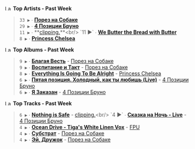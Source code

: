 <!--START_LASTFM_ARTISTS:{"period": "7day", "rows": 5}-->
<a href="https://last.fm" target="_blank"><img src="https://user-images.githubusercontent.com/17434202/215290617-e793598d-d7c9-428f-9975-156db1ba89cc.svg" alt="Last.fm Logo" width="18" height="13"/></a> **Top Artists - Past Week**

> `33 ▶️` ∙ **[Порез на Собаке](https://www.last.fm/music/%D0%9F%D0%BE%D1%80%D0%B5%D0%B7+%D0%BD%D0%B0+%D0%A1%D0%BE%D0%B1%D0%B0%D0%BA%D0%B5)**<br/>
> `29 ▶️` ∙ **[4 Позиции Бруно](https://www.last.fm/music/4+%D0%9F%D0%BE%D0%B7%D0%B8%D1%86%D0%B8%D0%B8+%D0%91%D1%80%D1%83%D0%BD%D0%BE)**<br/>
> `11 ▶️` ∙ **[clipping.](https://www.last.fm/music/clipping.)**<br/>
> `11 ▶️` ∙ **[We Butter the Bread with Butter](https://www.last.fm/music/We+Butter+the+Bread+with+Butter)**<br/>
> `8 ▶️` ∙ **[Princess Chelsea](https://www.last.fm/music/Princess+Chelsea)**<br/>
<!--END_LASTFM_ARTISTS-->

<!--START_LASTFM_ALBUMS:{"period": "7day", "rows": 5}-->
<a href="https://last.fm" target="_blank"><img src="https://user-images.githubusercontent.com/17434202/215290617-e793598d-d7c9-428f-9975-156db1ba89cc.svg" alt="Last.fm Logo" width="18" height="13"/></a> **Top Albums - Past Week**

> `9 ▶️` ∙ **[Благая Весть](https://www.last.fm/music/%D0%9F%D0%BE%D1%80%D0%B5%D0%B7+%D0%BD%D0%B0+%D0%A1%D0%BE%D0%B1%D0%B0%D0%BA%D0%B5/%D0%91%D0%BB%D0%B0%D0%B3%D0%B0%D1%8F+%D0%92%D0%B5%D1%81%D1%82%D1%8C)** - [Порез на Собаке](https://www.last.fm/music/%D0%9F%D0%BE%D1%80%D0%B5%D0%B7+%D0%BD%D0%B0+%D0%A1%D0%BE%D0%B1%D0%B0%D0%BA%D0%B5)<br/>
> `9 ▶️` ∙ **[Воспитание и Такт](https://www.last.fm/music/%D0%9F%D0%BE%D1%80%D0%B5%D0%B7+%D0%BD%D0%B0+%D0%A1%D0%BE%D0%B1%D0%B0%D0%BA%D0%B5/%D0%92%D0%BE%D1%81%D0%BF%D0%B8%D1%82%D0%B0%D0%BD%D0%B8%D0%B5+%D0%B8+%D0%A2%D0%B0%D0%BA%D1%82)** - [Порез на Собаке](https://www.last.fm/music/%D0%9F%D0%BE%D1%80%D0%B5%D0%B7+%D0%BD%D0%B0+%D0%A1%D0%BE%D0%B1%D0%B0%D0%BA%D0%B5)<br/>
> `8 ▶️` ∙ **[Everything Is Going To Be Alright](https://www.last.fm/music/Princess+Chelsea/Everything+Is+Going+To+Be+Alright)** - [Princess Chelsea](https://www.last.fm/music/Princess+Chelsea)<br/>
> `6 ▶️` ∙ **[Пятая позиция. Холодный, как ты любишь (Live)](https://www.last.fm/music/4+%D0%9F%D0%BE%D0%B7%D0%B8%D1%86%D0%B8%D0%B8+%D0%91%D1%80%D1%83%D0%BD%D0%BE/%D0%9F%D1%8F%D1%82%D0%B0%D1%8F+%D0%BF%D0%BE%D0%B7%D0%B8%D1%86%D0%B8%D1%8F.+%D0%A5%D0%BE%D0%BB%D0%BE%D0%B4%D0%BD%D1%8B%D0%B9,+%D0%BA%D0%B0%D0%BA+%D1%82%D1%8B+%D0%BB%D1%8E%D0%B1%D0%B8%D1%88%D1%8C+(Live))** - [4 Позиции Бруно](https://www.last.fm/music/4+%D0%9F%D0%BE%D0%B7%D0%B8%D1%86%D0%B8%D0%B8+%D0%91%D1%80%D1%83%D0%BD%D0%BE)<br/>
> `6 ▶️` ∙ **[Я Заказан](https://www.last.fm/music/4+%D0%9F%D0%BE%D0%B7%D0%B8%D1%86%D0%B8%D0%B8+%D0%91%D1%80%D1%83%D0%BD%D0%BE/%D0%AF+%D0%97%D0%B0%D0%BA%D0%B0%D0%B7%D0%B0%D0%BD)** - [4 Позиции Бруно](https://www.last.fm/music/4+%D0%9F%D0%BE%D0%B7%D0%B8%D1%86%D0%B8%D0%B8+%D0%91%D1%80%D1%83%D0%BD%D0%BE)<br/>
<!--END_LASTFM_ALBUMS-->

<!--START_LASTFM_TRACKS:{"period": "7day", "rows": 5}-->
<a href="https://last.fm" target="_blank"><img src="https://user-images.githubusercontent.com/17434202/215290617-e793598d-d7c9-428f-9975-156db1ba89cc.svg" alt="Last.fm Logo" width="18" height="13"/></a> **Top Tracks - Past Week**

> `6 ▶️` ∙ **[Nothing is Safe](https://www.last.fm/music/clipping./_/Nothing+is+Safe)** - [clipping.](https://www.last.fm/music/clipping.)<br/>
> `4 ▶️` ∙ **[Сказка на Ночь - Live](https://www.last.fm/music/4+%D0%9F%D0%BE%D0%B7%D0%B8%D1%86%D0%B8%D0%B8+%D0%91%D1%80%D1%83%D0%BD%D0%BE/_/%D0%A1%D0%BA%D0%B0%D0%B7%D0%BA%D0%B0+%D0%BD%D0%B0+%D0%9D%D0%BE%D1%87%D1%8C+-+Live)** - [4 Позиции Бруно](https://www.last.fm/music/4+%D0%9F%D0%BE%D0%B7%D0%B8%D1%86%D0%B8%D0%B8+%D0%91%D1%80%D1%83%D0%BD%D0%BE)<br/>
> `4 ▶️` ∙ **[Ocean Drive - Tiga's White Linen Vox](https://www.last.fm/music/FPU/_/Ocean+Drive+-+Tiga%27s+White+Linen+Vox)** - [FPU](https://www.last.fm/music/FPU)<br/>
> `4 ▶️` ∙ **[Субстрат](https://www.last.fm/music/%D0%9F%D0%BE%D1%80%D0%B5%D0%B7+%D0%BD%D0%B0+%D0%A1%D0%BE%D0%B1%D0%B0%D0%BA%D0%B5/_/%D0%A1%D1%83%D0%B1%D1%81%D1%82%D1%80%D0%B0%D1%82)** - [Порез на Собаке](https://www.last.fm/music/%D0%9F%D0%BE%D1%80%D0%B5%D0%B7+%D0%BD%D0%B0+%D0%A1%D0%BE%D0%B1%D0%B0%D0%BA%D0%B5)<br/>
> `4 ▶️` ∙ **[Эй, Дружок](https://www.last.fm/music/%D0%9F%D0%BE%D1%80%D0%B5%D0%B7+%D0%BD%D0%B0+%D0%A1%D0%BE%D0%B1%D0%B0%D0%BA%D0%B5/_/%D0%AD%D0%B9,+%D0%94%D1%80%D1%83%D0%B6%D0%BE%D0%BA)** - [Порез на Собаке](https://www.last.fm/music/%D0%9F%D0%BE%D1%80%D0%B5%D0%B7+%D0%BD%D0%B0+%D0%A1%D0%BE%D0%B1%D0%B0%D0%BA%D0%B5)<br/>
<!--END_LASTFM_TRACKS-->